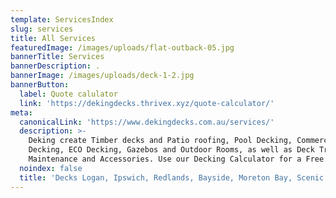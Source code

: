 ```yaml
---
template: ServicesIndex
slug: services
title: All Services
featuredImage: /images/uploads/flat-outback-05.jpg
bannerTitle: Services
bannerDescription: .
bannerImage: /images/uploads/deck-1-2.jpg
bannerButton:
  label: Quote calulator
  link: 'https://dekingdecks.thrivex.xyz/quote-calculator/'
meta:
  canonicalLink: 'https://www.dekingdecks.com.au/services/'
  description: >-
    Deking create Timber decks and Patio roofing, Pool Decking, Commercial
    Decking, ECO Decking, Gazebos and Outdoor Rooms, as well as Deck Treatment,
    Maintenance and Accessories. Use our Decking Calculator for a Free Quote
  noindex: false
  title: 'Decks Logan, Ipswich, Redlands, Bayside, Moreton Bay, Scenic Rim'
---
```


